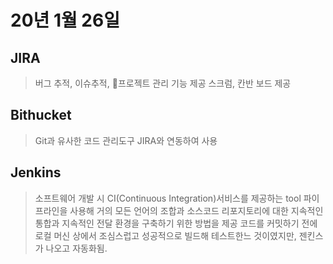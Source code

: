 # 20년 1월 26일

## JIRA

> 버그 추적, 이슈추적, 프로젝트 관리 기능 제공
> 스크럼, 칸반 보드 제공

## Bithucket

> Git과 유사한 코드 관리도구
> JIRA와 연동하여 사용

## Jenkins

> 소프트웨어 개발 시 CI(Continuous Integration)서비스를 제공하는 tool
> 파이프라인을 사용해 거의 모든 언어의 조합과 소스코드 리포지토리에 대한 지속적인 통합과 지속적인 전달 환경을 구축하기 위한 방법을 제공
> 코드를 커밋하기 전에 로컬 머신 상에서 조심스럽고 성공적으로 빌드해 테스트한느 것이였지만, 젠킨스가 나오고 자동화됨.

